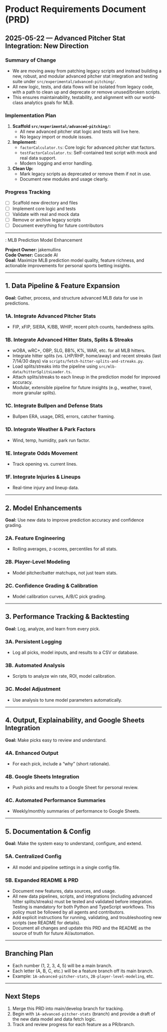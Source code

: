 # Product Requirements Document (PRD)

## 2025-05-22 — Advanced Pitcher Stat Integration: New Direction

### Summary of Change
- We are moving away from patching legacy scripts and instead building a new, robust, and modular advanced pitcher stat integration and testing suite under `src/experimental/advanced-pitching/`.
- All new logic, tests, and data flows will be isolated from legacy code, with a path to clean up and deprecate or remove unused/broken scripts.
- This ensures maintainability, testability, and alignment with our world-class analytics goals for MLB.

### Implementation Plan
1. **Scaffold `src/experimental/advanced-pitching/`:**
   - All new advanced pitcher stat logic and tests will live here.
   - No legacy import or module issues.
2. **Implement:**
   - `factorCalculator.ts`: Core logic for advanced pitcher stat factors.
   - `testFactorCalculator.ts`: Self-contained test script with mock and real data support.
   - Modern logging and error handling.
3. **Clean Up:**
   - Mark legacy scripts as deprecated or remove them if not in use.
   - Document new modules and usage clearly.

### Progress Tracking
- [ ] Scaffold new directory and files
- [ ] Implement core logic and tests
- [ ] Validate with real and mock data
- [ ] Remove or archive legacy scripts
- [ ] Document everything for future contributors

---
: MLB Prediction Model Enhancement

**Project Owner:** jakemullins  
**Code Owner:** Cascade AI  
**Goal:** Maximize MLB prediction model quality, feature richness, and actionable improvements for personal sports betting insights.

---

## 1. Data Pipeline & Feature Expansion

**Goal:** Gather, process, and structure advanced MLB data for use in predictions.

### 1A. Integrate Advanced Pitcher Stats  
- FIP, xFIP, SIERA, K/BB, WHIP, recent pitch counts, handedness splits.

### 1B. Integrate Advanced Hitter Stats, Splits & Streaks  
- wOBA, wRC+, OBP, SLG, BB%, K%, WAR, etc. for all MLB hitters.
- Integrate hitter splits (vs. LHP/RHP, home/away) and recent streaks (last 7/14/30 days) via `scripts/fetch-hitter-splits-and-streaks.py`.
- Load splits/streaks into the pipeline using `src/mlb-data/hitterSplitsLoader.ts`.
- Attach splits/streaks to each lineup in the prediction model for improved accuracy.
- Modular, extensible pipeline for future insights (e.g., weather, travel, more granular splits).

### 1C. Integrate Bullpen and Defense Stats  
- Bullpen ERA, usage, DRS, errors, catcher framing.

### 1D. Integrate Weather & Park Factors  
- Wind, temp, humidity, park run factor.

### 1E. Integrate Odds Movement  
- Track opening vs. current lines.

### 1F. Integrate Injuries & Lineups  
- Real-time injury and lineup data.

---

## 2. Model Enhancements

**Goal:** Use new data to improve prediction accuracy and confidence grading.

### 2A. Feature Engineering  
- Rolling averages, z-scores, percentiles for all stats.

### 2B. Player-Level Modeling  
- Model pitcher/batter matchups, not just team stats.

### 2C. Confidence Grading & Calibration  
- Model calibration curves, A/B/C pick grading.

---

## 3. Performance Tracking & Backtesting

**Goal:** Log, analyze, and learn from every pick.

### 3A. Persistent Logging  
- Log all picks, model inputs, and results to a CSV or database.

### 3B. Automated Analysis  
- Scripts to analyze win rate, ROI, model calibration.

### 3C. Model Adjustment  
- Use analysis to tune model parameters automatically.

---

## 4. Output, Explainability, and Google Sheets Integration

**Goal:** Make picks easy to review and understand.

### 4A. Enhanced Output  
- For each pick, include a “why” (short rationale).

### 4B. Google Sheets Integration  
- Push picks and results to a Google Sheet for personal review.

### 4C. Automated Performance Summaries  
- Weekly/monthly summaries of performance to Google Sheets.

---

## 5. Documentation & Config

**Goal:** Make the system easy to understand, configure, and extend.

### 5A. Centralized Config  
- All model and pipeline settings in a single config file.

### 5B. Expanded README & PRD  
- Document new features, data sources, and usage.
- All new data pipelines, scripts, and integrations (including advanced hitter splits/streaks) must be tested and validated before integration. Testing is mandatory for both Python and TypeScript workflows. This policy must be followed by all agents and contributors.
- Add explicit instructions for running, validating, and troubleshooting new scripts (see README for details).
- Document all changes and update this PRD and the README as the source of truth for future AI/automation.

---

## Branching Plan

- Each number (1, 2, 3, 4, 5) will be a main branch.
- Each letter (A, B, C, etc.) will be a feature branch off its main branch.
- Example: `1A-advanced-pitcher-stats`, `2B-player-level-modeling`, etc.

---

## Next Steps

1. Merge this PRD into main/develop branch for tracking.
2. Begin with `1A-advanced-pitcher-stats` (branch) and provide a draft of the new data model and data fetch logic.
3. Track and review progress for each feature as a PR/branch.
